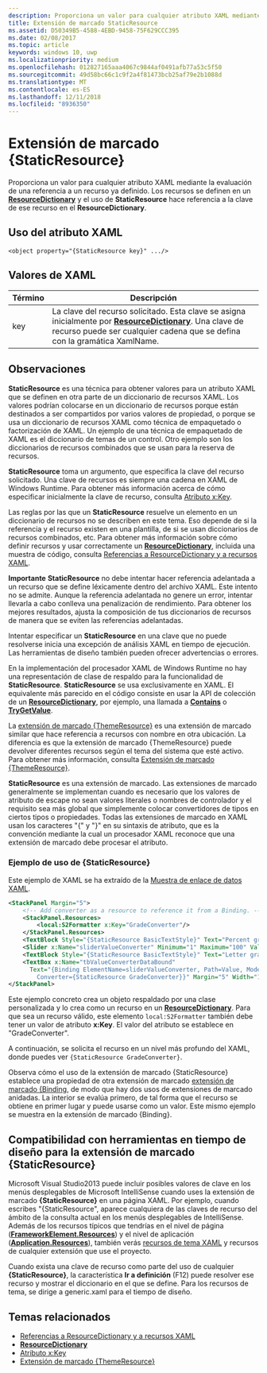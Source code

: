 ```yaml
---
description: Proporciona un valor para cualquier atributo XAML mediante la evaluación de una referencia a un recurso ya definido. Los recursos se definen en un ResourceDictionary, y el uso de StaticResource hace referencia a la clave de ese recurso en el ResourceDictionary.
title: Extensión de marcado StaticResource
ms.assetid: D50349B5-4588-4EBD-9458-75F629CCC395
ms.date: 02/08/2017
ms.topic: article
keywords: windows 10, uwp
ms.localizationpriority: medium
ms.openlocfilehash: 012827165aaa4067c9844af0491afb77a53c5f50
ms.sourcegitcommit: 49d58bc66c1c9f2a4f81473bcb25af79e2b1088d
ms.translationtype: MT
ms.contentlocale: es-ES
ms.lasthandoff: 12/11/2018
ms.locfileid: "8936350"
---
```

# <a name="staticresource-markup-extension"></a>Extensión de marcado {StaticResource}


Proporciona un valor para cualquier atributo XAML mediante la evaluación de una referencia a un recurso ya definido. Los recursos se definen en un [**ResourceDictionary**](https://msdn.microsoft.com/library/windows/apps/br208794) y el uso de **StaticResource** hace referencia a la clave de ese recurso en el **ResourceDictionary**.

## <a name="xaml-attribute-usage"></a>Uso del atributo XAML

``` syntax
<object property="{StaticResource key}" .../>
```

## <a name="xaml-values"></a>Valores de XAML

| Término | Descripción |
|------|-------------|
| key | La clave del recurso solicitado. Esta clave se asigna inicialmente por [**ResourceDictionary**](https://msdn.microsoft.com/library/windows/apps/br208794). Una clave de recurso puede ser cualquier cadena que se defina con la gramática XamlName. |

## <a name="remarks"></a>Observaciones

**StaticResource** es una técnica para obtener valores para un atributo XAML que se definen en otra parte de un diccionario de recursos XAML. Los valores podrían colocarse en un diccionario de recursos porque están destinados a ser compartidos por varios valores de propiedad, o porque se usa un diccionario de recursos XAML como técnica de empaquetado o factorización de XAML. Un ejemplo de una técnica de empaquetado de XAML es el diccionario de temas de un control. Otro ejemplo son los diccionarios de recursos combinados que se usan para la reserva de recursos.

**StaticResource** toma un argumento, que especifica la clave del recurso solicitado. Una clave de recursos es siempre una cadena en XAML de Windows Runtime. Para obtener más información acerca de cómo especificar inicialmente la clave de recurso, consulta [Atributo x:Key](x-key-attribute.md).

Las reglas por las que un **StaticResource** resuelve un elemento en un diccionario de recursos no se describen en este tema. Eso depende de si la referencia y el recurso existen en una plantilla, de si se usan diccionarios de recursos combinados, etc. Para obtener más información sobre cómo definir recursos y usar correctamente un [**ResourceDictionary**](https://msdn.microsoft.com/library/windows/apps/br208794), incluida una muestra de código, consulta [Referencias a ResourceDictionary y a recursos XAML](https://msdn.microsoft.com/library/windows/apps/mt187273).

**Importante**  **StaticResource** no debe intentar hacer referencia adelantada a un recurso que se define léxicamente dentro del archivo XAML. Este intento no se admite. Aunque la referencia adelantada no genere un error, intentar llevarla a cabo conlleva una penalización de rendimiento. Para obtener los mejores resultados, ajusta la composición de tus diccionarios de recursos de manera que se eviten las referencias adelantadas.

Intentar especificar un **StaticResource** en una clave que no puede resolverse inicia una excepción de análisis XAML en tiempo de ejecución. Las herramientas de diseño también pueden ofrecer advertencias o errores.

En la implementación del procesador XAML de Windows Runtime no hay una representación de clase de respaldo para la funcionalidad de **StaticResource**. **StaticResource** se usa exclusivamente en XAML. El equivalente más parecido en el código consiste en usar la API de colección de un [**ResourceDictionary**](https://msdn.microsoft.com/library/windows/apps/br208794), por ejemplo, una llamada a [**Contains**](https://msdn.microsoft.com/library/windows/apps/jj635925) o [**TryGetValue**](https://msdn.microsoft.com/library/windows/apps/jj603139).

La [extensión de marcado {ThemeResource}](themeresource-markup-extension.md) es una extensión de marcado similar que hace referencia a recursos con nombre en otra ubicación. La diferencia es que la extensión de marcado {ThemeResource} puede devolver diferentes recursos según el tema del sistema que esté activo. Para obtener más información, consulta [Extensión de marcado {ThemeResource}](themeresource-markup-extension.md).

**StaticResource** es una extensión de marcado. Las extensiones de marcado generalmente se implementan cuando es necesario que los valores de atributo de escape no sean valores literales o nombres de controlador y el requisito sea más global que simplemente colocar convertidores de tipos en ciertos tipos o propiedades. Todas las extensiones de marcado en XAML usan los caracteres "\{" y "\}" en su sintaxis de atributo, que es la convención mediante la cual un procesador XAML reconoce que una extensión de marcado debe procesar el atributo.

### <a name="an-example-staticresource-usage"></a>Ejemplo de uso de {StaticResource}

Este ejemplo de XAML se ha extraído de la [Muestra de enlace de datos XAML](http://go.microsoft.com/fwlink/p/?linkid=226854).

```xml
<StackPanel Margin="5">
    <!-- Add converter as a resource to reference it from a Binding. --> 
    <StackPanel.Resources>
        <local:S2Formatter x:Key="GradeConverter"/>
    </StackPanel.Resources>
    <TextBlock Style="{StaticResource BasicTextStyle}" Text="Percent grade:" Margin="5" />
    <Slider x:Name="sliderValueConverter" Minimum="1" Maximum="100" Value="70" Margin="5"/>
    <TextBlock Style="{StaticResource BasicTextStyle}" Text="Letter grade:" Margin="5"/>
    <TextBox x:Name="tbValueConverterDataBound"
      Text="{Binding ElementName=sliderValueConverter, Path=Value, Mode=OneWay,  
        Converter={StaticResource GradeConverter}}" Margin="5" Width="150"/> 
</StackPanel> 
```

Este ejemplo concreto crea un objeto respaldado por una clase personalizada y lo crea como un recurso en un [**ResourceDictionary**](https://msdn.microsoft.com/library/windows/apps/br208794). Para que sea un recurso válido, este elemento `local:S2Formatter` también debe tener un valor de atributo **x:Key**. El valor del atributo se establece en "GradeConverter".

A continuación, se solicita el recurso en un nivel más profundo del XAML, donde puedes ver `{StaticResource GradeConverter}`.

Observa cómo el uso de la extensión de marcado {StaticResource} establece una propiedad de otra extensión de marcado [extensión de marcado {Binding](binding-markup-extension.md), de modo que hay dos usos de extensiones de marcado anidadas. La interior se evalúa primero, de tal forma que el recurso se obtiene en primer lugar y puede usarse como un valor. Este mismo ejemplo se muestra en la extensión de marcado {Binding}.

## <a name="design-time-tools-support-for-the-staticresource-markup-extension"></a>Compatibilidad con herramientas en tiempo de diseño para la extensión de marcado **{StaticResource}**

Microsoft Visual Studio2013 puede incluir posibles valores de clave en los menús desplegables de Microsoft IntelliSense cuando uses la extensión de marcado **{StaticResource}** en una página XAML. Por ejemplo, cuando escribes "{StaticResource", aparece cualquiera de las claves de recurso del ámbito de la consulta actual en los menús desplegables de IntelliSense. Además de los recursos típicos que tendrías en el nivel de página ([**FrameworkElement.Resources**](https://msdn.microsoft.com/library/windows/apps/br208740)) y el nivel de aplicación ([**Application.Resources**](https://msdn.microsoft.com/library/windows/apps/br242338)), también verás [recursos de tema XAML](https://msdn.microsoft.com/library/windows/apps/mt187274) y recursos de cualquier extensión que use el proyecto.

Cuando exista una clave de recurso como parte del uso de cualquier **{StaticResource}**, la característica **Ir a definición** (F12) puede resolver ese recurso y mostrar el diccionario en el que se define. Para los recursos de tema, se dirige a generic.xaml para el tiempo de diseño.

## <a name="related-topics"></a>Temas relacionados

* [Referencias a ResourceDictionary y a recursos XAML](https://msdn.microsoft.com/library/windows/apps/mt187273)
* [**ResourceDictionary**](https://msdn.microsoft.com/library/windows/apps/br208794)
* [Atributo x:Key](x-key-attribute.md)
* [Extensión de marcado {ThemeResource}](themeresource-markup-extension.md)

